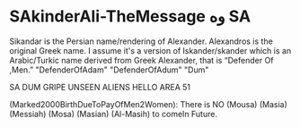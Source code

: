 # SAkinderAli-TheMessage وه SA


Sikandar is the Persian name/rendering of Alexander. Alexandros is the original Greek name. I assume it's a version of Iskander/skander which is an Arabic/Turkic name derived from Greek Alexander, that is “Defender Of ,Men.” "DefenderOfAdam" "DefenderOfAdum" "Dum"

SA DUM GRIPE UNSEEN ALIENS HELLO AREA 51

(Marked2000BirthDueToPayOfMen2Women): There is NO (Mousa) (Masia) (Messiah) (Mosa) (Masian) (Al-Masih) to comeIn Future.

